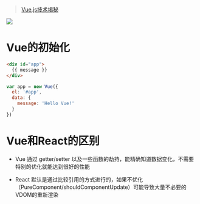 > [Vue.js技术揭秘](https://ustbhuangyi.github.io/vue-analysis/)

![](https://ustbhuangyi.github.io/vue-analysis/assets/mind.png)

# Vue的初始化

```html
<div id="app">
  {{ message }}
</div>
```

```javascript
var app = new Vue({
  el: '#app',
  data: {
    message: 'Hello Vue!'
  }
})
```

# Vue和React的区别

- Vue 通过 getter/setter 以及一些函数的劫持，能精确知道数据变化，不需要特别的优化就能达到很好的性能

- React 默认是通过比较引用的方式进行的，如果不优化（PureComponent/shouldComponentUpdate）可能导致大量不必要的VDOM的重新渲染
